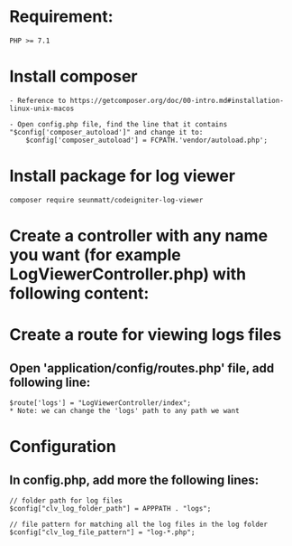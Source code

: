 # Requirement:
	PHP >= 7.1

# Install composer
	- Reference to https://getcomposer.org/doc/00-intro.md#installation-linux-unix-macos

	- Open config.php file, find the line that it contains "$config['composer_autoload']" and change it to:
		$config['composer_autoload'] = FCPATH.'vendor/autoload.php';

# Install package for log viewer
	composer require seunmatt/codeigniter-log-viewer

# Create a controller with any name you want (for example LogViewerController.php) with following content:


# Create a route for viewing logs files
## Open 'application/config/routes.php' file, add following line:
	$route['logs'] = "LogViewerController/index";
	* Note: we can change the 'logs' path to any path we want

# Configuration

## In config.php, add more the following lines:
	// folder path for log files
	$config["clv_log_folder_path"] = APPPATH . "logs";

	// file pattern for matching all the log files in the log folder
	$config["clv_log_file_pattern"] = "log-*.php";

